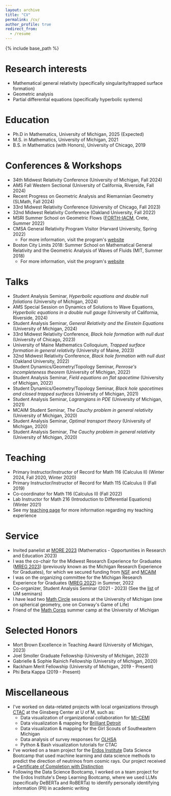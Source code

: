 ```yaml
---
layout: archive
title: "CV"
permalink: /cv/
author_profile: true
redirect_from:
  - /resume
---
```


{% include base_path %}

Research interests
======
* Mathematical general relativity (specifically singularity/trapped surface formation)
* Geometric analysis
* Partial differential equations (specifically hyperbolic systems)

Education
======
* Ph.D in Mathematics, University of Michigan, 2025 (Expected)
* M.S. in Mathematics, University of Michigan, 2021
* B.S. in Mathematics (with Honors), University of Chicago, 2019

Conferences & Workshops
======
* 34th Midwest Relativity Conference (University of Michigan, Fall 2024)
* AMS Fall Western Sectional (University of California, Riverside, Fall 2024)
* Recent Progress on Geometric Analysis and Riemannian Geometry (SLMath, Fall 2024)
* 33rd Midwest Relativity Conference (University of Chicago, Fall 2023)
* 32nd Midwest Relativity Conference (Oakland University, Fall 2022)
* MSRI Summer School on Geometric Flows ([FORTH-IACM](https://www.iacm.forth.gr/), Crete, Summer 2022)
* CMSA General Relativity Program Visitor (Harvard University, Spring 2022)
  * For more information, visit the program's [website](https://cmsa.fas.harvard.edu/gr-program/)
* Boston City Limits 2018: Summer School on Mathematical General Relativity and the Geometric Analysis of Waves of Fluids (MIT, Summer 2018)
  * For more information, visit the program's [website](https://math.mit.edu/sites/city-limits/2018/index.html)
  
Talks
======
* Student Analysis Seminar, <em>Hyperbolic equations and double null foliations</em> (University of Michigan, 2024)
* AMS Special Session on Dynamics of Solutions to Wave Equations,  <em>Hyperbolic equations in a double null gauge</em> (University of California, Riverside, 2024)
* Student Analysis Seminar, <em>General Relativity and the Einstein Equations</em> (University of Michigan, 2024)
* 33rd Midwest Relativity Conference, <em>Black hole formation with null dust</em> (University of Chicago, 2023)
* University of Maine Mathematics Colloquium, <em>Trapped surface formation in general relativity</em> (University of Maine, 2023)
* 32nd Midwest Relativity Conference, <em>Black hole formation with null dust</em> (Oakland University, 2022)
* Student Dynamics/Geometry/Topology Seminar, <em>Penrose's incompleteness theorem</em> (University of Michigan, 2022)
* Student Analysis Seminar, <em>Field equations on flat spacetime</em> (University of Michigan, 2022)
* Student Dynamics/Geometry/Topology Seminar, <em>Black hole spacetimes and closed trapped surfaces</em> (University of Michigan, 2021)
* Student Analysis Seminar, <em>Lagrangians in PDE</em> (University of Michigan, 2021)
* MCAIM Student Seminar, <em>The Cauchy problem in general relativity</em> (University of Michigan, 2020)
* Student Analysis Seminar, <em>Optimal transport theory</em> (University of Michigan, 2020)
* Student Analysis Seminar, <em>The Cauchy problem in general relativity</em> (University of Michigan, 2020)

Teaching
======
* Primary Instructor/Instructor of Record for Math 116 (Calculus II) (Winter 2024, Fall 2020, Winter 2020)
* Primary Instructor/Instructor of Record for Math 115 (Calculus I) (Fall 2019)
* Co-coordinator for Math 116 (Calculus II) (Fall 2022)
* Lab Instructor for Math 216 (Introduction to Differential Equations) (Winter 2021)
* See my [teaching page](https://clstith.github.io/teaching/) for more information regarding my teaching experience

Service 
======
* Invited panelist at [MORE 2023](https://intranet.math.vt.edu/MORE/MORE2023/) (Mathematics - Opportunities in Research and Education 2023)
* I was the co-chair for the Midwest Research Experience for Graduates ([MREG 2023](https://sites.google.com/umich.edu/mreg-2023)) (previously known as the Michigan Research Experience for Graduates), for which we secured funding from [NSF](https://www.nsf.gov/) and [MCAIM](https://sites.lsa.umich.edu/mcaim/)
* I was on the organizing committee for the Michigan Research Experience for Graduates ([MREG 2022](https://sites.google.com/umich.edu/mreg-2022)) in Summer, 2022
* Co-organizer, Student Analysis Seminar (2021 - 2023) (See the [list](http://www.math.lsa.umich.edu/seminars_events/index.php) of UM seminars)
* I have lead two [Math Circle](https://sites.lsa.umich.edu/mathcircle/) sessions at the University of Michigan (one on spherical geometry, one on Conway's Game of Life)
* Friend of the [Math Corps](https://sites.lsa.umich.edu/math-corps/) summer camp at the University of Michigan

Selected Honors
======
* Mort Brown Excellence in Teaching Award (University of Michigan, 2023)
* Joel Smoller Graduate Fellowship (University of Michigan, 2023)
* Gabrielle & Sophie Rainich Fellowship (University of Michigan, 2020)
* Rackham Merit Fellowship (University of Michigan, 2019 - Present)
* Phi Beta Kappa (2019 - Present)

Miscellaneous
======
- I've worked on data-related projects with local organizations through [CTAC](https://ginsberg.umich.edu/ctac) at the Ginsberg Center at U of M, such as: 
  - Data visualization of organizational collaboration for [MI-CEMI](https://michigancollaborative.org/)
  - Data visualization & mapping for [Brilliant Detroit](https://brilliantdetroit.org/) 
  - Data visualization & mapping for the Girl Scouts of Southeastern Michigan
  - Data analysis of survey responses for [OLHSA](https://www.olhsa.org/en-us/)
  - Python & Bash visualization tutorials for CTAC
- I've worked on a team project for the [Erdos Institute](https://www.erdosinstitute.org/) Data Science Bootcamp that used machine learning and data science methods to predict the direction of neutrinos from cosmic rays. Our project received a [Certificate of Completion with Distinction](../files/Erdos_Certificate_2023.pdf)
- Following the Data Science Bootcamp, I worked on a team project for the Erdos Institute's Deep Learning Bootcamp, where we used LLMs (specifically DeBERTa and RoBERTa) to identify personally identifying information (PII) in academic writing